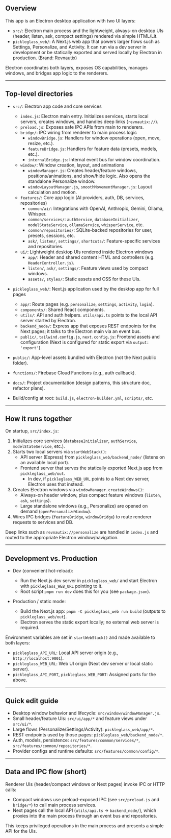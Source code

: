 ## Overview

This app is an Electron desktop application with two UI layers:

- `src/`: Electron main process and the lightweight, always-on desktop UIs (header, listen, ask, compact settings) rendered via simple HTML/Lit.
- `pickleglass_web/`: A Next.js web app that powers larger flows such as Settings, Personalize, and Activity. It can run via a dev server in development or be statically exported and served locally by Electron in production. (Brand: Revnautix)

Electron coordinates both layers, exposes OS capabilities, manages windows, and bridges app logic to the renderers.

---

## Top-level directories

- `src/`: Electron app code and core services
  - `index.js`: Electron main entry. Initializes services, starts local servers, creates windows, and handles deep links (`revnautix://`).
  - `preload.js`: Exposes safe IPC APIs from main to renderers.
  - `bridge/`: IPC wiring from renderer to main process logic
    - `windowBridge.js`: Handlers for window operations (open, move, resize, etc.).
    - `featureBridge.js`: Handlers for feature data (presets, models, etc.).
    - `internalBridge.js`: Internal event bus for window coordination.
  - `window/`: Window creation, layout, and animations
    - `windowManager.js`: Creates header/feature windows, positions/animations, and show/hide logic. Also opens the standalone Personalize window.
    - `windowLayoutManager.js`, `smoothMovementManager.js`: Layout calculation and motion.
  - `features/`: Core app logic (AI providers, auth, DB, services, repositories)
    - `common/ai/`: Integrations with OpenAI, Anthropic, Gemini, Ollama, Whisper.
    - `common/services/`: `authService`, `databaseInitializer`, `modelStateService`, `ollamaService`, `whisperService`, etc.
    - `common/repositories/`: SQLite-backed repositories for user, presets, sessions, etc.
    - `ask/`, `listen/`, `settings/`, `shortcuts/`: Feature-specific services and repositories.
  - `ui/`: Lightweight desktop UIs rendered inside Electron windows
    - `app/`: Header and shared content HTML and controllers (e.g. `HeaderController.js`).
    - `listen/`, `ask/`, `settings/`: Feature views used by compact windows.
    - `assets/`, `styles/`: Static assets and CSS for these UIs.

- `pickleglass_web/`: Next.js application used by the desktop app for full pages
  - `app/`: Route pages (e.g. `personalize`, `settings`, `activity`, `login`).
  - `components/`: Shared React components.
  - `utils/`: API and auth helpers. `utils/api.ts` points to the local API server started by Electron.
  - `backend_node/`: Express app that exposes REST endpoints for the Next pages; it talks to the Electron main via an event bus.
  - `public/`, `tailwind.config.js`, `next.config.js`: Frontend assets and configuration (Next is configured for static export via `output: 'export'`).

- `public/`: App-level assets bundled with Electron (not the Next public folder).
- `functions/`: Firebase Cloud Functions (e.g., auth callback).
- `docs/`: Project documentation (design patterns, this structure doc, refactor plans).
- Build/config at root: `build.js`, `electron-builder.yml`, `scripts/`, etc.

---

## How it runs together

On startup, `src/index.js`:

1. Initializes core services (`databaseInitializer`, `authService`, `modelStateService`, etc.).
2. Starts two local servers via `startWebStack()`:
   - API server (Express) from `pickleglass_web/backend_node/` (listens on an available local port).
   - Frontend server that serves the statically exported Next.js app from `pickleglass_web/out`.
     - In dev, if `pickleglass_WEB_URL` points to a Next dev server, Electron uses that instead.
3. Creates Electron windows via `windowManager.createWindows()`:
   - Always-on header window, plus compact feature windows (`listen`, `ask`, `settings`).
   - Large standalone windows (e.g., Personalize) are opened on demand (`openPersonalizeWindow`).
4. Wires IPC bridges (`featureBridge`, `windowBridge`) to route renderer requests to services and DB.

Deep links such as `revnautix://personalize` are handled in `index.js` and routed to the appropriate Electron window/navigation.

---

## Development vs. Production

- Dev (convenient hot-reload):
  - Run the Next.js dev server in `pickleglass_web/` and start Electron with `pickleglass_WEB_URL` pointing to it.
  - Root script `pnpm run dev` does this for you (see `package.json`).

- Production / static mode:
  - Build the Next.js app: `pnpm -C pickleglass_web run build` (outputs to `pickleglass_web/out`).
  - Electron serves the static export locally; no external web server is required.

Environment variables are set in `startWebStack()` and made available to both layers:

- `pickleglass_API_URL`: Local API server origin (e.g., `http://localhost:9001`).
- `pickleglass_WEB_URL`: Web UI origin (Next dev server or local static server).
- `pickleglass_API_PORT`, `pickleglass_WEB_PORT`: Assigned ports for the above.

---

## Quick edit guide

- Desktop window behavior and lifecycle: `src/window/windowManager.js`.
- Small header/feature UIs: `src/ui/app/*` and feature views under `src/ui/*`.
- Large flows (Personalize/Settings/Activity): `pickleglass_web/app/*`.
- REST endpoints used by those pages: `pickleglass_web/backend_node/*`.
- Auth, models, persistence: `src/features/common/services/*`, `src/features/common/repositories/*`.
- Provider configs and runtime defaults: `src/features/common/config/*`.

---

## Data and IPC flow (short)

Renderer UIs (header/compact windows or Next pages) invoke IPC or HTTP calls:

- Compact windows use preload-exposed IPC (see `src/preload.js` and `bridge/*`) to call main process services.
- Next pages call the local API (`utils/api.ts` → `backend_node/`), which proxies into the main process through an event bus and repositories.

This keeps privileged operations in the main process and presents a simple API for the UIs.


